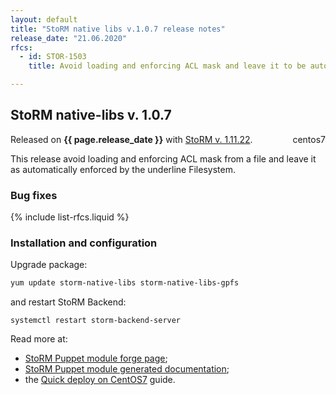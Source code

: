 ```yaml
---
layout: default
title: "StoRM native libs v.1.0.7 release notes"
release_date: "21.06.2020"
rfcs:
  - id: STOR-1503
    title: Avoid loading and enforcing ACL mask and leave it to be automatically updated

---
```


## StoRM native-libs v. 1.0.7

Released on **{{ page.release_date }}** with [StoRM v. 1.11.22][release-notes].
<span style="float: right; margin-left: 8px;" class="label label-info">centos7</span>

This release avoid loading and enforcing ACL mask from a file and leave it as automatically enforced by the underline Filesystem.

### Bug fixes

{% include list-rfcs.liquid %}

### Installation and configuration

Upgrade package:

```bash
yum update storm-native-libs storm-native-libs-gpfs
```

and restart StoRM Backend:

```
systemctl restart storm-backend-server
```

Read more at:
* [StoRM Puppet module forge page][stormpuppetmodule];
* [StoRM Puppet module generated documentation][stormpuppetmoduledoc];
* the [Quick deploy on CentOS7][quickdeploy] guide.

[stormpuppetmodule]: https://forge.puppet.com/cnafsd/storm
[stormpuppetmoduledoc]: https://italiangrid.github.io/storm-puppet-module/

[release-notes]: {{site.baseurl}}/release-notes/StoRM-v1.11.22.html
[storm-sysadmin-guide]: {{site.baseurl}}/documentation/sysadmin-guide/1.11.22

[quickdeploy]: {{site.baseurl}}/documentation/sysadmin-guide/1.11.22/quick-deployments/centos7/

